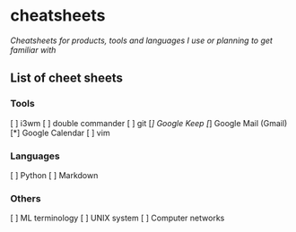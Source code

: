 # cheatsheets
_Cheatsheets for products, tools and languages I use or planning to get familiar with_

## List of cheet sheets

### Tools

[ ] i3wm
[ ] double commander
[ ] git
[*] Google Keep
[*] Google Mail (Gmail)
[*] Google Calendar
[ ] vim

### Languages

[ ] Python
[ ] Markdown

### Others

[ ] ML terminology
[ ] UNIX system
[ ] Computer networks
